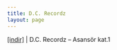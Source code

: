 ```yaml
---
title: D.C. Recordz
layout: page
---
```


<a href="https://cloud.mail.ru/public/983c23016470/D.C.%20Recordz%20-%20Asansor%20Kat.1" target="_blank">[indir]</a>   |   D.C. Recordz &#8211; Asansör kat.1